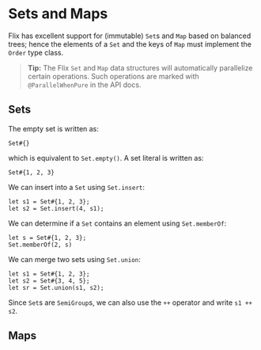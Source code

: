 # Sets and Maps

Flix has excellent support for (immutable) `Set`s and `Map` based on balanced
trees; hence the elements of a `Set` and the keys of `Map` must implement the
`Order` type class. 

> **Tip:** The Flix `Set` and `Map` data structures will automatically
> parallelize certain operations. Such operations are marked with
> `@ParallelWhenPure` in the API docs. 

## Sets

The empty set is written as:

```flix
Set#{}
```

which is equivalent to `Set.empty()`. A set literal is written as:

```flix
Set#{1, 2, 3}
```

We can insert into a `Set` using `Set.insert`:

```flix
let s1 = Set#{1, 2, 3};
let s2 = Set.insert(4, s1);
```

We can determine if a `Set` contains an element using `Set.memberOf`:

```flix
let s = Set#{1, 2, 3};
Set.memberOf(2, s)
```

We can merge two sets using `Set.union`:

```flix
let s1 = Set#{1, 2, 3};
let s2 = Set#{3, 4, 5};
let sr = Set.union(s1, s2);
```

Since `Set`s are `SemiGroup`s, we can also use the `++` operator and write `s1
++ s2`. 

## Maps

